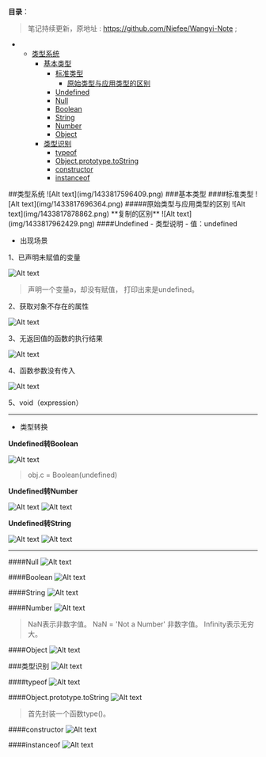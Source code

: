 **目录**：

>笔记持续更新，原地址 : https://github.com/Niefee/Wangyi-Note ;

<ul>
<li><ul>
<li><a href="#类型系统">类型系统</a><ul>
<li><a href="#基本类型">基本类型</a><ul>
<li><a href="#标准类型">标准类型</a><ul>
<li><a href="#原始类型与应用类型的区别">原始类型与应用类型的区别</a></li>
</ul>
</li>
<li><a href="#undefined">Undefined</a></li>
<li><a href="#null">Null</a></li>
<li><a href="#boolean">Boolean</a></li>
<li><a href="#string">String</a></li>
<li><a href="#number">Number</a></li>
<li><a href="#object">Object</a></li>
</ul>
</li>
<li><a href="#类型识别">类型识别</a><ul>
<li><a href="#typeof">typeof</a></li>
<li><a href="#objectprototypetostring">Object.prototype.toString</a></li>
<li><a href="#constructor">constructor</a></li>
<li><a href="#instanceof">instanceof</a></li>
</ul>
</li>
</ul>
</li>
</ul>
</li>
</ul>
##类型系统
![Alt text](img/1433817596409.png)
###基本类型
####标准类型
![Alt text](img/1433817696364.png)
#####原始类型与应用类型的区别
![Alt text](img/1433817878862.png)
**复制的区别**
![Alt text](img/1433817962429.png)
####Undefined
 - 类型说明
	 - 值：undefined


- 出现场景

1、已声明未赋值的变量

![Alt text](img/1433818134186.png)

>声明一个变量a，却没有赋值， 打印出来是undefined。

2、获取对象不存在的属性

![Alt text](img/1433818245109.png)

3、无返回值的函数的执行结果

![Alt text](img/1433818315689.png)

4、函数参数没有传入

![Alt text](img/1433818349989.png)

5、void（expression）

---

 - 类型转换

**Undefined转Boolean**

![Alt text](img/1433818702785.png)
>obj.c = Boolean(undefined)

**Undefined转Number**

![Alt text](img/1433818825258.png)
![Alt text](img/1433818805815.png)

**Undefined转String**

![Alt text](img/1433818861270.png)
![Alt text](img/1433818894211.png)

---

####Null
![Alt text](img/1433818952753.png)

####Boolean
![Alt text](img/1433819018443.png)

####String
![Alt text](img/1433819075343.png)

####Number
![Alt text](img/1433819123576.png)
>NaN表示非数字值。 NaN = 'Not a Number' 非数字值。
>Infinity表示无穷大。

####Object
![Alt text](img/1433819221467.png)

###类型识别
![Alt text](img/1433820055635.png)

####typeof
![Alt text](img/1433820141773.png)

####Object.prototype.toString
![Alt text](img/1433820255609.png)
>首先封装一个函数type()。

####constructor
![Alt text](img/1433820382879.png)

####instanceof
![Alt text](img/1433820500616.png)


